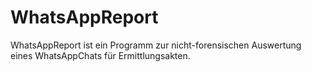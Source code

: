 # WhatsAppReport
 WhatsAppReport ist ein Programm zur nicht-forensischen Auswertung eines WhatsAppChats für Ermittlungsakten.
